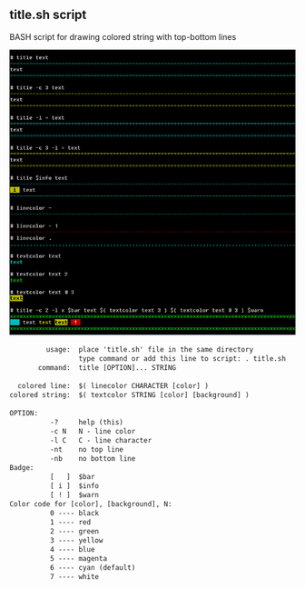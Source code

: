 title.sh script
---

BASH script for drawing colored string with top-bottom lines  

![screen](https://github.com/rern/title_script/blob/master/title.png)

```
         usage:  place 'title.sh' file in the same directory
                 type command or add this line to script: . title.sh
       command:  title [OPTION]... STRING

  colored line:  $( linecolor CHARACTER [color] )
colored string:  $( textcolor STRING [color] [background] )

OPTION:
          -?     help (this)
          -c N   N - line color
          -l C   C - line character
          -nt    no top line
          -nb    no bottom line
Badge:
          [   ]  $bar
          [ i ]  $info
          [ ! ]  $warn
Color code for [color], [background], N:
          0 ---- black
          1 ---- red
          2 ---- green
          3 ---- yellow
          4 ---- blue
          5 ---- magenta
          6 ---- cyan (default)
          7 ---- white
```
